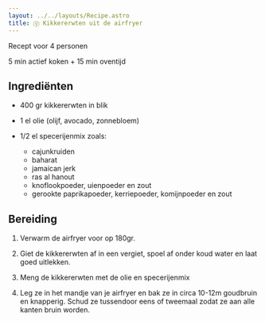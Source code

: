 ```yaml
---
layout: ../../layouts/Recipe.astro
title: Ⓥ Kikkererwten uit de airfryer
---
```

R﻿ecept voor 4 personen

5 m﻿in actief koken + 15 min oventijd

## Ingrediënten

* 4﻿00 gr kikkererwten in blik
* 1﻿ el olie (olijf, avocado, zonnebloem)
* 1﻿/2 el specerijenmix zoals:

  * c﻿ajunkruiden
  * b﻿aharat
  * j﻿amaican jerk
  * r﻿as al hanout
  * k﻿noflookpoeder, uienpoeder en zout
  * g﻿erookte paprikapoeder, kerriepoeder, komijnpoeder en zout

## Bereiding

1. V﻿erwarm de airfryer voor op 180gr.


2. G﻿iet de kikkererwten af in een vergiet, spoel af onder koud water en laat goed uitlekken. 
3. M﻿eng de kikkererwten met de olie en specerijenmix
4. L﻿eg ze in het mandje van je airfryer en bak ze in circa 10-12m goudbruin en knapperig. Schud ze tussendoor eens of tweemaal zodat ze aan alle kanten bruin worden.